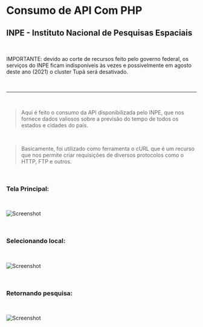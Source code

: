 # Consumo de API Com PHP

## INPE - Instituto Nacional de Pesquisas Espaciais

<br>

><p>
IMPORTANTE: devido ao corte de recursos feito pelo governo federal, os serviços do INPE ficam indisponíveis às vezes e possivelmente em agosto deste ano (2021) o cluster Tupã será desativado.
</p>

<br>
<hr>
<br>

><p>Aqui é feito o consumo da API disponibilizada pelo INPE, que nos fornece dados valiosos sobre a previsão do tempo de todos os estados e cidades do país.</p>

<br>

><p>Basicamente, foi utilizado como ferramenta o cURL que é um recurso que nos permite criar requisições de diversos protocolos como o HTTP, FTP e outros.
</p>

<br>

<h3>Tela Principal:</h3><br>

![Screenshot](https://github.com/Tarcisio-Souto/php_api_inpe/tree/main/capturas/tela_principal.PNG)

<br>

<h3>Selecionando local:</h3><br>

![Screenshot](https://github.com/Tarcisio-Souto/php_api_inpe/tree/main/capturas/selecao_local.PNG)

<br>

<h3>Retornando pesquisa:</h3><br>

![Screenshot](https://github.com/Tarcisio-Souto/php_api_inpe/tree/main/capturas/retorno_pesquisa.PNG)

<br>

